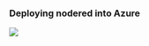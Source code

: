

### Deploying nodered into Azure

<a href="https://portal.azure.com/#create/Microsoft.Template/uri/https%3A%2F%2Fraw.githubusercontent.com%2Fionutcarp%2Fnode-red-az-webapp%2Fblob%2Fmain%2Fwebapp.json%3Ftoken%3D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" target="_blank"><img src="http://azuredeploy.net/deploybutton.png"/></a>
